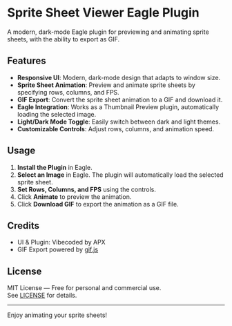 # Sprite Sheet Viewer Eagle Plugin

A modern, dark-mode Eagle plugin for previewing and animating sprite sheets, with the ability to export as GIF.

## Features

- **Responsive UI**: Modern, dark-mode design that adapts to window size.
- **Sprite Sheet Animation**: Preview and animate sprite sheets by specifying rows, columns, and FPS.
- **GIF Export**: Convert the sprite sheet animation to a GIF and download it.
- **Eagle Integration**: Works as a Thumbnail Preview plugin, automatically loading the selected image.
- **Light/Dark Mode Toggle**: Easily switch between dark and light themes.
- **Customizable Controls**: Adjust rows, columns, and animation speed.

## Usage

1. **Install the Plugin** in Eagle.
2. **Select an Image** in Eagle. The plugin will automatically load the selected sprite sheet.
3. **Set Rows, Columns, and FPS** using the controls.
4. Click **Animate** to preview the animation.
5. Click **Download GIF** to export the animation as a GIF file.

## Credits

- UI & Plugin: Vibecoded by APX
- GIF Export powered by [gif.js](https://github.com/jnordberg/gif.js)

## License

MIT License — Free for personal and commercial use.  
See [LICENSE](LICENSE) for details.

---
Enjoy animating your sprite sheets!

